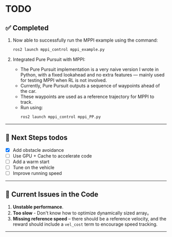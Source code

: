 # TODO

## ✅ Completed

1. Now able to successfully run the MPPI example using the command:
   ```bash
   ros2 launch mppi_control mppi_example.py
   ```

2. Integrated Pure Pursuit with MPPI:
    - The Pure Pursuit implementation is a very naive version I wrote in Python, with a fixed lookahead and no extra features — mainly used for testing MPPI when RL is not involved.
   - Currently, Pure Pursuit outputs a sequence of waypoints ahead of the car.
   - These waypoints are used as a reference trajectory for MPPI to track.
   - Run using:
     ```bash
     ros2 launch mppi_control mppi_PP.py
     ```

---
## 📌 Next Steps todos
- [x] Add obstacle avoidance
- [ ] Use GPU + Cache to accelerate code
- [ ] Add a warm start
- [ ] Tune on the vehicle
- [ ] Improve running speed

---

## 🚧 Current Issues in the Code

1. **Unstable performance**.  
2. **Too slow** - Don't know how to optimize dynamically sized array。
3. **Missing reference speed** – there should be a reference velocity, and the reward should include a `vel_cost` term to encourage speed tracking.

---